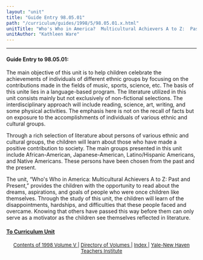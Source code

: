 ```yaml
---
layout: "unit"
title: "Guide Entry 98.05.01"
path: "/curriculum/guides/1998/5/98.05.01.x.html"
unitTitle: "Who's Who in America?  Multicultural Achievers A to Z:  Past and Present"
unitAuthor: "Kathleen Ware"
---
```

<body>
 <p>
 </p>
 <hr/>
 <h4>
  Guide Entry to 98.05.01:
 </h4>
 The main objective of this unit is to help children celebrate the achievements of individuals of different ethnic groups by focusing on the contributions made in the fields of music, sports, science, etc.  The basis of this unite lies in a language-based program.  The literature utilized in this unit consists mainly but not exclusively of non-fictional selections.  The interdisciplinary approach will include reading, science, art, writing, and some physical activities.  The emphasis here is not on the recall of facts but on exposure to the accomplishments of individuals of various ethnic and cultural groups.
 <p>
  Through a rich selection of literature about persons of various ethnic and cultural groups, the children will learn about those who have made a positive contribution to society.  The main groups presented in this unit include African-American, Japanese-American, Latino/Hispanic Americans, and Native Americans.  These persons have been chosen from the past and the present.
 </p>
 <p>
  The unit, “Who's Who in America:  Multicultural Achievers A to Z:  Past and Present,” provides the children with the opportunity to read about the dreams, aspirations, and goals of people who were once children like themselves.  Through the study of this unit, the children will learn of the disappointments, hardships, and difficulties that these people faced and overcame.  Knowing that others have passed this way before them can only serve as a motivator as the children see themselves reflected in literature.
 </p>
 <p>
 </p>
 <p>
 </p>
 <h4>
  <a href="../../../units/1998/5/98.05.01.x.html">
   To Curriculum Unit
  </a>
 </h4>
 <center>
  <font size="-1">
   <a href="../../../units/1998/5/">
    Contents of 1998 Volume V
   </a>
   |
   <a href="../../../units/">
    Directory of Volumes
   </a>
   |
   <a href="../../../indexes/">
    Index
   </a>
   |
   <a href="../../../../">
    Yale-New Haven Teachers Institute
   </a>
  </font>
 </center>
</body>